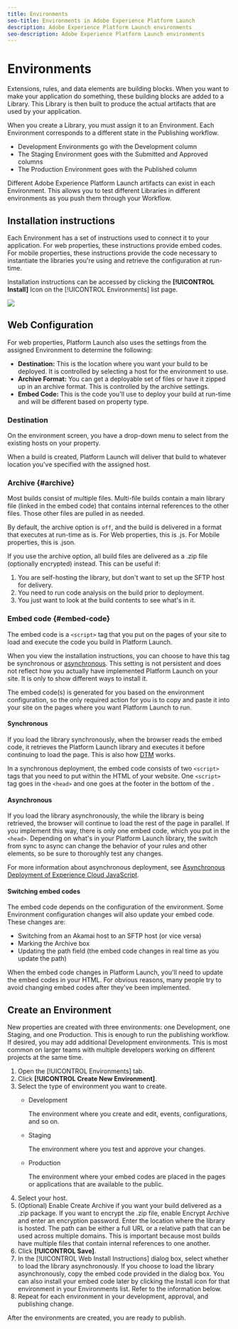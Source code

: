 ```yaml
---
title: Environments
seo-title: Environments in Adobe Experience Platform Launch
description: Adobe Experience Platform Launch environments
seo-description: Adobe Experience Platform Launch environments
---
```


# Environments

Extensions, rules, and data elements are building blocks. When you want to make your application do something, these building blocks are added to a Library. This Library is then built to produce the actual artifacts that are used by your application.

When you create a Library, you must assign it to an Environment. Each Environment corresponds to a different state in the Publishing workflow.

* Development Environments go with the Development column
* The Staging Environment goes with the Submitted and Approved columns
* The Production Environment goes with the Published column

Different Adobe Experience Platform Launch artifacts can exist in each Environment. This allows you to test different Libraries in different environments as you push them through your Workflow.

## Installation instructions

Each Environment has a set of instructions used to connect it to your application. For web properties, these instructions provide embed codes. For mobile properties, these instructions provide the code necessary to instantiate the libraries you're using and retrieve the configuration at run-time.

Installation instructions can be accessed by clicking the **[!UICONTROL Install]** Icon on the [!UICONTROL Environments] list page.

![](/help/assets/install_instructions.png)

## Web Configuration

For web properties, Platform Launch also uses the settings from the assigned Environment to determine the following:

* **Destination:** This is the location where you want your build to be deployed. It is controlled by selecting a host for the environment to use.
* **Archive Format:** You can get a deployable set of files or have it zipped up in an archive format. This is controlled by the archive settings.
* **Embed Code:** This is the code you'll use to deploy your build at run-time and will be different based on property type.

### Destination

On the environment screen, you have a drop-down menu to select from the existing hosts on your property.

When a build is created, Platform Launch will deliver that build to whatever location you've specified with the assigned host.

### Archive {#archive}

Most builds consist of multiple files. Multi-file builds contain a main library file (linked in the embed code) that contains internal references to the other files. Those other files are pulled in as needed.

By default, the archive option is `off`, and the build is delivered in a format that executes at run-time as is. For Web properties, this is .js. For Mobile properties, this is .json.

If you use the archive option, all build files are delivered as a .zip file (optionally encrypted) instead. This can be useful if:

1. You are self-hosting the library, but don't want to set up the SFTP host for delivery.
1. You need to run code analysis on the build prior to deployment.
1. You just want to look at the build contents to see what's in it.

### Embed code {#embed-code}

The embed code is a `<script>` tag that you put on the pages of your site to load and execute the code you build in Platform Launch.

When you view the installation instructions, you can choose to have this tag be synchronous or [asynchronous](../client-side-information/asynchronous-deployment.md). This setting is not persistent and does not reflect how you actually have implemented Platform Launch on your site. It is only to show different ways to install it.

The embed code(s) is generated for you based on the environment configuration, so the only required action for you is to copy and paste it into your site on the pages where you want Platform Launch to run.

#### Synchronous

If you load the library synchronously, when the browser reads the embed code, it retrieves the Platform Launch library and executes it before continuing to load the page. This is also how [DTM](https://docs.adobe.com/content/help/en/dtm/using/dtm-home.html) works.

In a synchronous deployment, the embed code consists of two `<script>` tags that you need to put within the HTML of your website. One `<script>` tag goes in the `<head>` and one goes at the footer in the bottom of the .

#### Asynchronous

If you load the library asynchronously, the while the library is being retrieved, the browser will continue to load the rest of the page in parallel. If you implement this way, there is only one embed code, which you put in the `<head>`. Depending on what's in your Platform Launch library, the switch from sync to async can change the behavior of your rules and other elements, so be sure to thoroughly test any changes.

For more information about asynchronous deployment, see [Asynchronous Deployment of Experience Cloud JavaScript](../client-side-information/asynchronous-deployment.md).

#### Switching embed codes

The embed code depends on the configuration of the environment. Some Environment configuration changes will also update your embed code. These changes are:

* Switching from an Akamai host to an SFTP host (or vice versa)
* Marking the Archive box
* Updating the path field (the embed code changes in real time as you update the path)

When the embed code changes in Platform Launch, you'll need to update the embed codes in your HTML. For obvious reasons, many people try to avoid changing embed codes after they've been implemented.

## Create an Environment

New properties are created with three environments: one Development, one Staging, and one Production. This is enough to run the publishing workflow. If desired, you may add additional Development environments. This is most common on larger teams with multiple developers working on different projects at the same time.

1. Open the [!UICONTROL Environments] tab.
1. Click **[!UICONTROL Create New Environment]**.
1. Select the type of environment you want to create.
   * Development

     The environment where you create and edit, events, configurations, and so on.

   * Staging

     The environment where you test and approve your changes.

   * Production

     The environment where your embed codes are placed in the pages or applications that are available to the public.
1. Select your host.
1. (Optional) Enable Create Archive if you want your build delivered as a .zip package. If you want to encrypt the .zip file, enable Encrypt Archive and enter an encryption password. Enter the location where the library is hosted. The path can be either a full URL or a relative path that can be used across multiple domains. This is important because most builds have multiple files that contain internal references to one another.
1. Click **[!UICONTROL Save]**.
1. In the [!UICONTROL Web Install Instructions] dialog box, select whether to load the library asynchronously. If you choose to load the library asynchronously, copy the embed code provided in the dialog box.  You can also install your embed code later by clicking the Install icon for that environment in your Environments list.  Refer to the information below.
1. Repeat for each environment in your development, approval, and publishing change.

After the environments are created, you are ready to publish.
